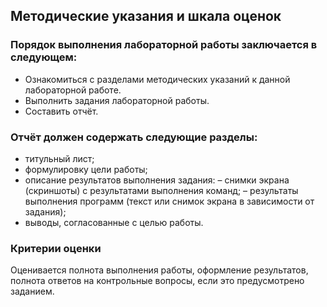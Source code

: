 ## Методические указания и шкала оценок

### Порядок выполнения лабораторной работы заключается в следующем:

- Ознакомиться с разделами методических указаний к данной лабораторной работе.
- Выполнить задания лабораторной работы.
- Составить отчёт.

### Отчёт должен содержать следующие разделы:

- титульный лист;
- формулировку цели работы;
- описание результатов выполнения задания:
  – снимки экрана (скриншоты) с результатами выполнения команд;
  – результаты выполнения программ (текст или снимок экрана в зависимости от задания);
- выводы, согласованные с целью работы.

### Критерии оценки

Оценивается полнота выполнения работы, оформление результатов, полнота
ответов на контрольные вопросы, если это предусмотрено заданием.
